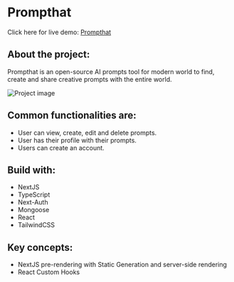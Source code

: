 # Prompthat

Click here for live demo: [Prompthat](https://prompthat.vercel.app/)

## About the project:

Prompthat is an open-source AI prompts tool for
modern world to find, create and share creative prompts with the entire world.

![Project image](https://media.graphassets.com/output=format:jpg/resize=height:800,fit:max/UEMSAhpFT1iXiuWA8bxd)

## Common functionalities are:

- User can view, create, edit and delete prompts.
- User has their profile with their prompts.
- Users can create an account.

## Build with:

- NextJS
- TypeScript
- Next-Auth
- Mongoose
- React
- TailwindCSS

## Key concepts:

- NextJS pre-rendering with Static Generation and server-side rendering
- React Custom Hooks